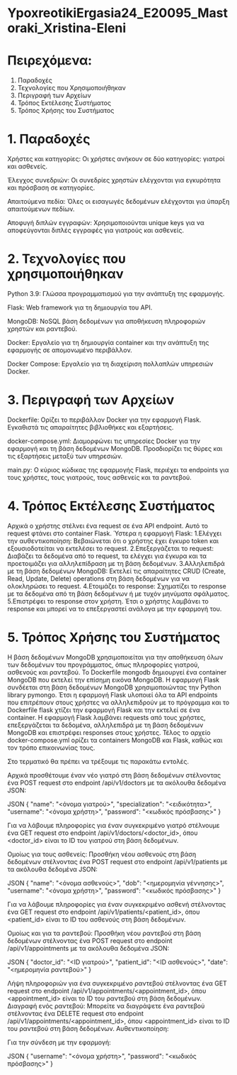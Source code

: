 # YpoxreotikiErgasia24_E20095_Mastoraki_Xristina-Eleni


# Πειρεχόμενα:
1. Παραδοχές
2. Τεχνολογίες που Χρησιμοποιήθηκαν
3. Περιγραφή των Αρχείων
4. Τρόπος Εκτέλεσης Συστήματος
5. Τρόπος Χρήσης του Συστήματος

# 1. Παραδοχές
Χρήστες και κατηγορίες: Οι χρήστες ανήκουν σε δύο κατηγορίες: γιατροί και ασθενείς.

Έλεγχος συνεδριών: Οι συνεδρίες χρηστών ελέγχονται για εγκυρότητα και πρόσβαση σε κατηγορίες.

Απαιτούμενα πεδία: Όλες οι εισαγωγές δεδομένων ελέγχονται για ύπαρξη απαιτούμενων πεδίων.

Αποφυγή διπλών εγγραφών: Χρησιμοποιούνται unique keys για να αποφεύγονται διπλές εγγραφές για γιατρούς και ασθενείς.


# 2. Τεχνολογίες που χρησιμοποιήθηκαν
Python 3.9: Γλώσσα προγραμματισμού για την ανάπτυξη της εφαρμογής.

Flask: Web framework για τη δημιουργία του API.

MongoDB: NoSQL βάση δεδομένων για αποθήκευση πληροφοριών χρηστών και ραντεβού.

Docker: Εργαλείο για τη δημιουργία container και την ανάπτυξη της εφαρμογής σε απομονωμένο περιβάλλον.

Docker Compose: Εργαλείο για τη διαχείριση πολλαπλών υπηρεσιών Docker.

# 3. Περιγραφή των Αρχείων
Dockerfile: Ορίζει το περιβάλλον Docker για την εφαρμογή Flask. Εγκαθιστά τις απαραίτητες βιβλιοθήκες και εξαρτήσεις.

docker-compose.yml: Διαμορφώνει τις υπηρεσίες Docker για την εφαρμογή και τη βάση δεδομένων MongoDB. Προσδιορίζει τις θύρες και τις εξαρτήσεις μεταξύ των υπηρεσιών.

main.py: Ο κύριος κώδικας της εφαρμογής Flask, περιέχει τα endpoints για τους χρήστες, τους γιατρούς, τους ασθενείς και τα ραντεβού.

# 4. Τρόπος Εκτέλεσης Συστήματος

Αρχικά ο χρήστης στέλνει ένα request σε ένα API endpoint. Αυτό το request φτάνει στο container Flask. Ύστερα η εφαρμογή Flask:
1.Ελέγχει την αυθεντικοποίηση: Βεβαιώνεται ότι ο χρήστης έχει έγκυρο token και εξουσιοδοτείται να εκτελέσει το request.
2.Επεξεργάζεται το request: Διαβάζει τα δεδομένα από το request, τα ελέγχει για έγκυρα και τα προετοιμάζει για αλληλεπίδραση με τη βάση δεδομένων.
3.Αλληλεπιδρά με τη βάση δεδομένων MongoDB: Εκτελεί τις απαραίτητες CRUD (Create, Read, Update, Delete) operations στη βάση δεδομένων για να ολοκληρώσει το request.
4.Ετοιμάζει το response: Σχηματίζει το response με τα δεδομένα από τη βάση δεδομένων ή με τυχόν μηνύματα σφάλματος.
5.Επιστρέφει το response στον χρήστη.
Έτσι ο χρήστης λαμβάνει το response και μπορεί να το επεξεργαστεί ανάλογα με την εφαρμογή του.

# 5. Τρόπος Χρήσης του Συστήματος

Η βάση δεδομένων MongoDB χρησιμοποιείται για την αποθήκευση όλων των δεδομένων του προγράμματος, όπως πληροφορίες γιατρού, ασθενούς και ραντεβού. Το Dockerfile mongodb δημιουργεί ένα container MongoDB που εκτελεί την επίσημη εικόνα MongoDB. Η εφαρμογή Flask συνδέεται στη βάση δεδομένων MongoDB χρησιμοποιώντας την Python library pymongo. Έτσι η εφαρμογή Flask υλοποιεί όλα τα API endpoints που επιτρέπουν στους χρήστες να αλληλεπιδρούν με το πρόγραμμα και το Dockerfile flask χτίζει την εφαρμογή Flask και την εκτελεί σε ένα container. Η εφαρμογή Flask λαμβάνει requests από τους χρήστες, επεξεργάζεται τα δεδομένα, αλληλεπιδρά με τη βάση δεδομένων MongoDB και επιστρέφει responses στους χρήστες. Τέλος το αρχείο docker-compose.yml ορίζει τα containers MongoDB και Flask, καθώς και τον τρόπο επικοινωνίας τους.

Στο τερματικό θα πρέπει να τρέξουμε τις παρακάτω εντολές.

Αρχικά προσθέτουμε έναν νέο γιατρό στη βάση δεδομένων στέλνοντας ένα POST request στο endpoint /api/v1/doctors με τα ακόλουθα δεδομένα JSON:

JSON
{
  "name": "<όνομα γιατρού>",
  "specialization": "<ειδικότητα>",
  "username": "<όνομα χρήστη>",
  "password": "<κωδικός πρόσβασης>"
}

Για να λάβουμε πληροφορίες για έναν συγκεκριμένο γιατρό στέλνουμε ένα GET request στο endpoint /api/v1/doctors/<doctor_id>, όπου <doctor_id> είναι το ID του γιατρού στη βάση δεδομένων.

Ομοίως για τους ασθενείς:
Προσθήκη νέου ασθενούς στη βάση δεδομένων στέλνοντας ένα POST request στο endpoint /api/v1/patients με τα ακόλουθα δεδομένα JSON:

JSON
{
  "name": "<όνομα ασθενούς>",
  "dob": "<ημερομηνία γέννησης>",
  "username": "<όνομα χρήστη>",
  "password": "<κωδικός πρόσβασης>"
}

Για να λάβουμε πληροφορίες για έναν συγκεκριμένο ασθενή στέλνοντας ένα GET request στο endpoint /api/v1/patients/<patient_id>, όπου <patient_id> είναι το ID του ασθενούς στη βάση δεδομένων.

Ομοίως και για τα ραντεβού:
Προσθήκη νέου ραντεβού στη βάση δεδομένων στέλνοντας ένα POST request στο endpoint /api/v1/appointments με τα ακόλουθα δεδομένα JSON:

JSON
{
  "doctor_id": "<ID γιατρού>",
  "patient_id": "<ID ασθενούς>",
  "date": "<ημερομηνία ραντεβού>"
}

Λήψη πληροφοριών για ένα συγκεκριμένο ραντεβού στέλνοντας ένα GET request στο endpoint /api/v1/appointments/<appointment_id>, όπου <appointment_id> είναι το ID του ραντεβού στη βάση δεδομένων.
Διαγραφή ενός ραντεβού: Μπορείτε να διαγράψετε ένα ραντεβού στέλνοντας ένα DELETE request στο endpoint /api/v1/appointments/<appointment_id>, όπου <appointment_id> είναι το ID του ραντεβού στη βάση δεδομένων.
Αυθεντικοποίηση:

Για την σύνδεση με την εφαρμογή:

JSON
{
  "username": "<όνομα χρήστη>",
  "password": "<κωδικός πρόσβασης>"
}
